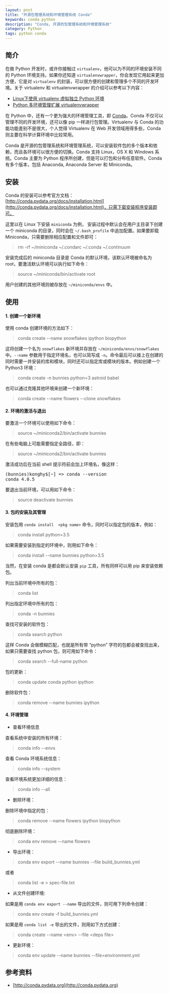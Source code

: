 ```yaml
---
layout: post
title: "开源包管理系统和环境管理系统 Conda"
keywords: conda python
description: "Conda, 开源的包管理系统和环境管理系统"
category: Python
tags: python conda
---
```


## 简介

在做 Python 开发时，或许你接触过 `virtualenv`，他可以为不同的环境安装不同的 Python 环境支持。如果你还知道 `virtualenvwrapper`，你会发现它用起来更加方便，它是对 `virtualenv` 的封装，可以很方便的创建和管理多个不同的开发环境。关于 virtualenv 和 virtualenvwrapper 的介绍可以参考以下内容：

- [Linux下使用 virtualenv 虚拟独立 Python 环境](http://blog.konghy.cn/2015/12/04/virtualenv)
- [Python 多环境管理扩展 virtualenvwrapper](http://blog.konghy.cn/2016/01/21/python-virtualenvwrapper)

在 Python 中，还有一个更为强大的环境管理工具，即 [Conda](http://conda.pydata.org/docs/)。Conda 不仅可以管理不同的开发环境，还可以像 pip 一样进行包管理。Virtualenv 与 Conda 的功能功能差别不是很大，个人觉得 Virtualenv 在 Web 开发领域用得多些，Conda 则主要在科学计算环境中比较常用。

Conda 是开源的包管理系统和环境管理系统，可以安装软件包的多个版本和依赖，而且各环境可以很方便的切换。Conda 支持 Linux，OS X 和 Windows 系统。Conda 主要为 Python 程序所创建，但是可以打包和分布任意软件。Conda 有多个版本，包括 Anaconda, Anaconda Server 和 Miniconda。

## 安装

Conda 的安装可以参考官方文档：[http://conda.pydata.org/docs/installation.html](http://conda.pydata.org/docs/installation.html)，只需下载安装程序安装即可。

这里以在 Linux 下安装 `miniconda` 为例， 安装过程中默认会在用户主目录下创建一个 miniconda 的目录，同时会在 `~/.bash_profile` 中追加配置。如果要卸载 Miniconda，只需要删除相应配置和文件即可：

> rm -rf ~/miniconda ~/.condarc ~/.conda ~/.continuum

安装完成后的 miniconda 目录是 Conda 的默认环境，该默认环境被命名为 root，要激活默认环境可以执行如下命令：

> source ~/miniconda/bin/activate root

用户创建的其他环境则被存放在 `~/miniconda/envs` 中。

## 使用

#### 1. 创建一个新环境

使用 conda 创建环境的方法如下：

> conda create --name snowflakes ipython biopython

这将创建一个名为 `snowflakes` 新环境并存放在 `~/miniconda/envs/snowflakes` 中。`--name` 参数用于指定环境名，也可以简写成 `-n`。命令最后可以接上在创建的同时需要一并安装的库和模块，同时还可以指定库或模块的版本。例如创建一个 Python3 环境：

> conda create -n bunnies python=3 astroid babel

也可以通过克隆其他环境来创建一个新环境：

> conda create --name flowers --clone snowflakes

#### 2. 环境的激活与退出

要激活一个环境可以使用如下命令：

> source ~/miniconda2/bin/activate bunnies

在有些电脑上可能需要指定全路径，即：

> source ~/miniconda2/bin/activate bunnies

激活成功后在当前 shell 提示符前会加上环境名，像这样：

<pre>
(bunnies)konghy$[~] => conda --version
conda 4.0.5
</pre>

要退出当前环境，可以用如下命令：

> source deactivate bunnies

#### 3. 包的安装及其管理

安装包用 `conda install  <pkg name>` 命令，同时可以指定包的版本，例如：

> conda install python=3.5

如果需要安装到指定的环境中，则用如下命令：

> conda install --name bunnies python=3.5

当然，在安装 conda 是都会默认安装 `pip` 工具，所有同样可以用 pip 来安装依赖包。

列出当前环境中所有的包：

> conda list

列出指定环境中所有的包：

> conda -n bunnies

查找可安装的软件包：

> conda search python

这样 Conda 会做模糊匹配，也就是所有带 “python” 字符的包都会被查找出来，如果只需要查找 python 包，则可用如下命令：

> conda search --full-name python

包的更新：

> conda update conda python ipython

删除软件包：

> conda remove --name bunnies ipython


#### 4. 环境管理

- 查看环境信息

查看系统中安装的所有环境：

> conda info --envs

查看 Conda 环境系统信息：

> conda info --system

查看环境系统更加详细的信息：

> conda info --all

- 删除环境：

删除环境中指定的包：

> conda remove --name flowers ipython biopython

彻底删除环境：

> conda env remove --name flowers

- 导出环境：

> conda env export --name bunnies --file build_bunnies.yml

或者

> conda list -e > spec-file.txt

- 从文件创建环境:

如果是用 `conda env export --name` 导出的文件，则可用下列命令创建：

> conda env create -f build_bunnies.yml

如果是用 `conda list -e` 导出的文件，则用如下方式创建：

> conda create --name &lt;env> --file &lt;deps file>

- 更新环境：

> conda env update --name bunnies --file=environment.yml

## 参考资料

-  [http://conda.pydata.org](http://conda.pydata.org)
